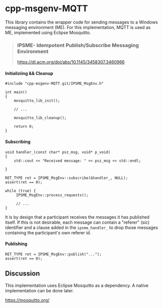 # cpp-msgenv-MQTT
This library contains the wrapper code for sending messages to a Windows messaging environment (ME). For this implementation, MQTT is used as ME, implemented using Eclipse Mosquitto.

> ### IPSME- Idempotent Publish/Subscribe Messaging Environment
> https://dl.acm.org/doi/abs/10.1145/3458307.3460966

#### Initializiing && Cleanup
```
#include "cpp-msgenv-MQTT.git/IPSME_MsgEnv.h"

int main() 
{
    mosquitto_lib_init();

    // ...

    mosquitto_lib_cleanup();

    return 0;
}

```

#### Subscribing
```
void handler_(const char* psz_msg, void* p_void)
{
    std::cout << "Received message: " << psz_msg << std::endl;

}

RET_TYPE ret = IPSME_MsgEnv::subscribe(&handler_, NULL);
assert(ret == 0);

while (true) {
     IPSME_MsgEnv::process_requests();

     // ...
}
```

It is by design that a participant receives the messages it has published itself. If this is not desirable, each message can contain a "referer" (sic) identifier and a clause added in the `ipsme_handler_` to drop those messages containing the participant's own referer id.

#### Publishing
```
RET_TYPE ret = IPSME_MsgEnv::publish("...");
assert(ret == 0);
```


## Discussion

This implementation uses Eclipse Mosquitto as a dependency. A native implementation can be done later.

https://mosquitto.org/
